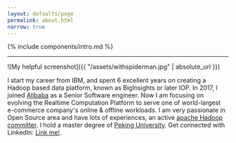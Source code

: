 ```yaml
---
layout: defaults/page
permalink: about.html
narrow: true
---
```


{% include components/intro.md %}

<hr />

![My helpful screenshot]({{ "/assets/withspiderman.jpg" | absolute_url }})

I start my career from IBM, and spent 6 excellent years on creating a Hadoop based
data platform, known as BigInsights or later IOP. In 2017, I joined [Alibaba](https://www.alibaba.com/)
as a Senior Software engineer. Now I am focusing on evolving the Realtime Computation Platform to serve one of world-largest e-commerce company's online & offline workloads. I am very passionate in
Open Source area and have lots of experiences, an active [apache Hadoop committer](http://people.apache.org/phonebook.html?uid=wwei). I hold a master degree of [Peking University](http://english.pku.edu.cn/). Get connected with LinkedIn: [Link me!](https://www.linkedin.com/in/yangwwei/).
